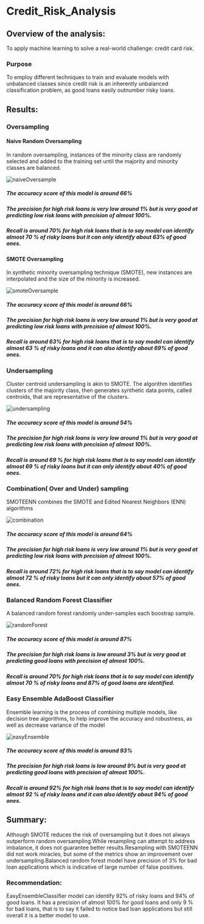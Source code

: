 # Credit_Risk_Analysis
## Overview of the analysis: 
To apply machine learning to solve a real-world challenge: credit card risk.
### Purpose
To employ different techniques to train and evaluate models with unbalanced classes since credit risk is an inherently unbalanced classification problem, as good loans easily outnumber risky loans.

## Results:

### Oversampling

#### Naive Random Oversampling

In random oversampling, instances of the minority class are randomly selected and added to the training set until the majority and minority classes are balanced.

![naiveOversample](https://user-images.githubusercontent.com/84524153/135724813-16cd8a87-026e-4e37-bb8a-581a87c0a24d.png)

##### The accuracy score of this model is  around 66% 

##### The precision for high risk loans is very low around 1% but is very good at predicting low risk loans with precision of almost 100%.
##### Recall is around 70% for high risk loans that is to say model can identify almost 70 % of risky loans but it can only identify about 63% of good ones.

#### SMOTE Oversampling

In synthetic minority oversampling technique (SMOTE), new instances are interpolated and the size of the minority is increased.

![smoteOversample](https://user-images.githubusercontent.com/84524153/135724820-41969276-5665-413e-9d01-edc93c88ede1.png)

##### The accuracy score of this model is  around 66% 

##### The precision for high risk loans is very low around 1% but is very good at predicting low risk loans with precision of almost 100%.
##### Recall is around 63% for high risk loans that is to say model can identify almost 63 % of risky loans and it can also identify about 69% of good ones.


### Undersampling

Cluster centroid undersampling is akin to SMOTE. The algorithm identifies clusters of the majority class, then generates synthetic data points, called centroids, that are representative of the clusters.

![undersampling](https://user-images.githubusercontent.com/84524153/135724851-2c4c82d0-23f7-4a4f-b6b8-b777ce5964eb.png)

##### The accuracy score of this model is around 54% 

##### The precision for high risk loans is very low around 1% but is very good at predicting low risk loans with precision of almost 100%.
##### Recall is around 69 % for high risk loans that is to say model can identify almost 69 % of risky loans but it can only identify about 40% of good ones.

### Combination( Over and Under) sampling

SMOTEENN combines the SMOTE and Edited Nearest Neighbors (ENN) algorithms

![combination](https://user-images.githubusercontent.com/84524153/135724857-c2691487-ff24-4604-af70-874ac0f2813c.png)

##### The accuracy score of this model is  around 64% 

##### The precision for high risk loans is very low around 1% but is very good at predicting low risk loans with precision of almost 100%.
##### Recall is around 72% for high risk loans that is to say model can identify almost 72 % of risky loans but it can only identify about 57% of good ones.

### Balanced Random Forest Classifier

A balanced random forest randomly under-samples each boostrap sample.

![randomForest](https://user-images.githubusercontent.com/84524153/135724865-67ec8b0c-e386-45c9-9877-4afeec1e69b4.png)

##### The accuracy score of this model is  around 87% 

##### The precision for high risk loans is  low around 3% but is very good at predicting good loans with precision of almost 100%.
##### Recall is around 70% for high risk loans that is to say model can identify almost 70 % of risky loans and 87% of good loans are identified.

### Easy Ensemble AdaBoost Classifier

Ensemble learning is the process of combining multiple models, like decision tree algorithms, to help improve the accuracy and robustness, as well as decrease variance of the model

![easyEnsemble](https://user-images.githubusercontent.com/84524153/135724871-b5d2f404-d6a1-40b6-b431-5f494100f0b0.png)

##### The accuracy score of this model is  around 93% 

##### The precision for high risk loans is low around 9% but is very good at predicting good loans with precision of almost 100%.
##### Recall is around 92% for high risk loans that is to say model can identify almost 92 % of risky loans and  it can also identify about 94% of good ones.


## Summary: 
Although SMOTE reduces the risk of oversampling but it does not always outperform random oversampling.While resampling can attempt to address imbalance, it does not guarantee better results.Resampling with SMOTEENN did not work miracles, but some of the metrics show an improvement over undersampling.Balanced random forest model have precision of 3% for bad loan applications which is indicative of large number of false positives.

### Recommendation:
EasyEnsembleClassifier model  can identify 92% of risky loans and 94% of good loans. It has a precision of almost 100% for good loans and only 9 % for bad loans, that is to say it failed to notice bad loan applications but still overall it is a better model to use.
